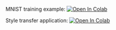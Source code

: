 MNIST training example: [![Open In Colab](https://colab.research.google.com/assets/colab-badge.svg)](https://colab.research.google.com/github/FilippoAleotti/SistemiDigitaliM/blob/master/PyTorch/mnist.ipynb)

Style transfer application: [![Open In Colab](https://colab.research.google.com/assets/colab-badge.svg)](https://colab.research.google.com/github/FilippoAleotti/SistemiDigitaliM/blob/master/PyTorch/neural_stile_transfer.ipynb)
